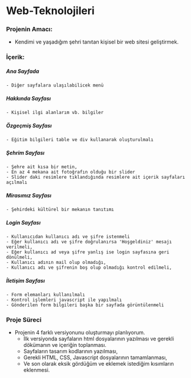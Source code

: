 # Web-Teknolojileri

###   Projenin Amacı:
- Kendimi ve yaşadığım şehri tanıtan kişisel bir web sitesi geliştirmek.


###   İçerik:

  ##### Ana Sayfada
    - Diğer sayfalara ulaşılabilicek menü
    
  ##### Hakkında Sayfası
    - Kişisel ilgi alanlarım vb. bilgiler
    
  ##### Özgeçmiş Sayfası    
    - Eğitim bilgileri table ve div kullanarak oluşturulmalı
    
  ##### Şehrim Sayfası  
    - Şehre ait kısa bir metin,
    - En az 4 mekana ait fotoğrafın olduğu bir slider
    - Slider daki resimlere tıklandığında resimlere ait içerik sayfaları açılmalı
   
  ##### Mirasımız Sayfası
    - Şehirdeki kültürel bir mekanın tanıtımı 
    
  ##### Login Sayfası
    - Kullanıcıdan kullanıcı adı ve şifre istenmeli
    - Eğer kullanıcı adı ve şifre doğrulanırsa 'Hoşgeldiniz' mesajı verilmeli,
    - Eğer kullanıcı ad veya şifre yanlış ise login sayfasına geri dönülmeli,
    - Kullanıcı adının mail olup olmadığı,
    - Kullanıcı adı ve şifrenin boş olup olmadığı kontrol edilmeli,
    
  ##### İletişim Sayfası
    - Form elemanları kullanılmalı
    - Kontrol işlemleri javascript ile yapılmalı
    - Gönderilen form bilgileri başka bir sayfada görüntülenmeli
    
###    Proje Süreci
  - Projenin 4 farklı versiyonunu oluşturmayı planlıyorum.
    - İlk versiyonda sayfaların html dosyalarının yazılması ve gerekli dökümanın ve içeriğin toplanması.
    - Sayfaların tasarım kodlarının yazılması,
    - Gerekli HTML, CSS, Javascript dosyalarının tamamlanması,
    - Ve son olarak eksik gördüğüm ve eklemek istediğim kısımların eklenmesi.
